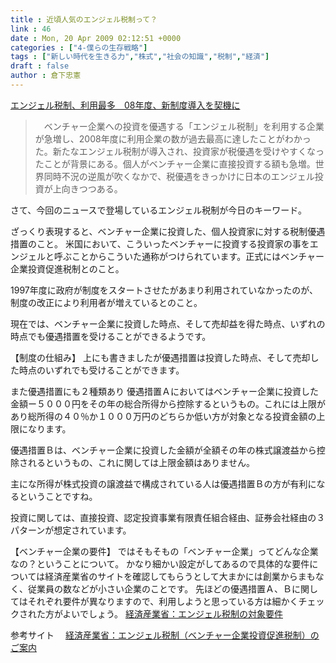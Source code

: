 ```yaml
---
title : 近頃人気のエンジェル税制って？
link : 46
date : Mon, 20 Apr 2009 02:12:51 +0000
categories : ["4-僕らの生存戦略"]
tags : ["新しい時代を生きる力","株式","社会の知識","税制","経済"]
draft : false
author : 倉下忠憲
---
```


<a href="http://www.nikkei.co.jp/news/main/20090420AT3S1900I19042009.html">エンジェル税制、利用最多　08年度、新制度導入を契機に</a> 

<blockquote>　ベンチャー企業への投資を優遇する「エンジェル税制」を利用する企業が急増し、2008年度に利用企業の数が過去最高に達したことがわかった。新たなエンジェル税制が導入され、投資家が税優遇を受けやすくなったことが背景にある。個人がベンチャー企業に直接投資する額も急増。世界同時不況の逆風が吹くなかで、税優遇をきっかけに日本のエンジェル投資が上向きつつある。 </blockquote>

さて、今回のニュースで登場しているエンジェル税制が今日のキーワード。

ざっくり表現すると、ベンチャー企業に投資した、個人投資家に対する税制優遇措置のこと。
米国において、こういったベンチャーに投資する投資家の事をエンジェルと呼ぶことからこういた通称がつけられています。正式にはベンチャー企業投資促進税制とのこと。

1997年度に政府が制度をスタートさせたがあまり利用されていなかったのが、制度の改正により利用者が増えているとのこと。

現在では、ベンチャー企業に投資した時点、そして売却益を得た時点、いずれの時点でも優遇措置を受けることができるようです。

【制度の仕組み】
上にも書きましたが優遇措置は投資した時点、そして売却した時点のいずれでも受けることができます。

また優遇措置にも２種類あり
優遇措置Ａにおいてはベンチャー企業に投資した金額ー５０００円をその年の総合所得から控除するというもの。これには上限があり総所得の４０％か１０００万円のどちらか低い方が対象となる投資金額の上限になります。

優遇措置Ｂは、ベンチャー企業に投資した金額が全額その年の株式譲渡益から控除されるというもの、これに関しては上限金額はありません。

主にな所得が株式投資の譲渡益で構成されている人は優遇措置Ｂの方が有利になるということですね。

投資に関しては、直接投資、認定投資事業有限責任組合経由、証券会社経由の３パターンが想定されています。

【ベンチャー企業の要件】
ではそもそもの「ベンチャー企業」ってどんな企業なの？ということについて。
かなり細かい設定がしてあるので具体的な要件については経済産業省のサイトを確認してもらうとして大まかには創業からまもなく、従業員の数などが小さい企業のことです。
先ほどの優遇措置Ａ、Ｂに関してはそれぞれ要件が異なりますので、利用しようと思っている方は細かくチェックされた方がよいでしょう。
<a href="http://www.meti.go.jp/policy/newbusiness/angel/structure/index.html">経済産業省：エンジェル税制の対象要件</a>

参考サイト
　<a href="http://www.meti.go.jp/policy/newbusiness/angel/index.html">経済産業省：エンジェル税制（ベンチャー企業投資促進税制）のご案内</a>


